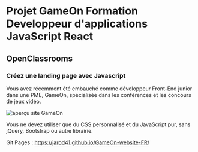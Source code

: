 # Projet GameOn Formation Developpeur d'applications JavaScript React 

## OpenClassrooms

### Créez une landing page avec Javascript

Vous avez récemment été embauché comme développeur Front-End junior dans une PME, GameOn, 
spécialisée dans les conférences et les concours de jeux vidéo.


![aperçu site GameOn](https://user.oc-static.com/upload/2021/12/15/16395717662959_HomePage.png)

Vous ne devez utiliser que du CSS personnalisé et du JavaScript pur, sans jQuery, Bootstrap ou autre librairie.

Git Pages : https://jarod41.github.io/GameOn-website-FR/ 

